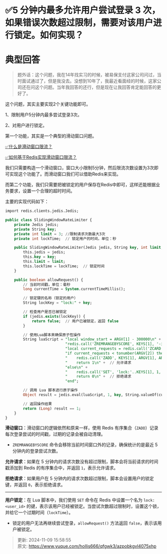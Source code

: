 # ✅5 分钟内最多允许用户尝试登录 3 次，如果错误次数超过限制，需要对该用户进行锁定。如何实现？

# 典型回答


> 题外话：这个问题，我在14年找实习的时候，被易保支付这家公司问过，当时面试通过了，但是我没去。没想到10年了，我最近看面经的时候，这家公司还在问这个问题。当年我回答的还行，但是现在让我回答肯定能回答的更好了。
>



这个问题，其实主要实现2个关键功能即可。

1、限制用户5分钟内最多尝试登录3次。

2、对用户进行锁定。



第一个功能，其实是一个典型的滑动窗口问题。



[✅什么是滑动窗口限流？](https://www.yuque.com/hollis666/qfgwk3/hvuigwzxls4qd3sy)



[✅如何基于Redis实现滑动窗口限流？](https://www.yuque.com/hollis666/qfgwk3/saoeievgraqwxgs1)



我们只需要构造一个滑动窗口，窗口大小限制5分钟，然后限流次数设置为3次即可实现这个功能了。而滑动窗口我们可以借助Redis来实现。



而第二个功能，我们只需要把被锁定的用户保存在Redis中即可，这样还能根据业务要求，设置一个合理的超时时间。



主要的实现代码如下：



```sql
import redis.clients.jedis.Jedis;

public class SlidingWindowRateLimiter {
    private Jedis jedis;
    private String key;
    private int limit = 3; //限制请求次数最大3次
    private int lockTime;  // 锁定用户的时间，单位：秒

    public SlidingWindowRateLimiter(Jedis jedis, String key, int limit, int lockTime) {
        this.jedis = jedis;
        this.key = key;
        this.limit = limit;
        this.lockTime = lockTime;  // 锁定时间
    }

    public boolean allowRequest() {
        // 当前时间戳，单位：毫秒
        long currentTime = System.currentTimeMillis();

        // 锁定键的名称（锁定的用户）
        String lockKey = "lock:" + key;

        // 检查用户是否已被锁定
        if (jedis.exists(lockKey)) {
            return false;  // 用户已被锁定，返回 false
        }

        // 使用Lua脚本来确保原子性操作
        String luaScript = "local window_start = ARGV[1] - 300000\n" + // 计算5分钟的起始时间
                           "redis.call('ZREMRANGEBYSCORE', KEYS[1], '-inf', window_start)\n" +  // 清理过期的请求
                           "local current_requests = redis.call('ZCARD', KEYS[1])\n" +  // 获取当前请求次数
                           "if current_requests < tonumber(ARGV[2]) then\n" +  // 如果请求次数小于限制
                           "    redis.call('ZADD', KEYS[1], ARGV[1], ARGV[1])\n" +  // 添加当前请求时间
                           "    return 1\n" +  // 允许请求
                           "else\n" +
                           "    redis.call('SET', 'lock:'..KEYS[1], 1, 'EX', tonumber(ARGV[3]))\n" +  // 锁定用户
                           "    return 0\n" +  // 拒绝请求
                           "end";

        // 调用 Lua 脚本进行原子操作
        Object result = jedis.eval(luaScript, 1, key, String.valueOf(currentTime), String.valueOf(limit), String.valueOf(lockTime));

        // 返回操作结果
        return (Long) result == 1;
    }
}

```





**滑动窗口**：滑动窗口的逻辑依然和原来一样，使用 Redis 有序集合（`ZADD`）记录每次登录尝试的时间戳，过期的记录会被自动清理。

+ `ZREMRANGEBYSCORE` 命令会移除当前时间窗口外的记录，确保统计的是最近 5 分钟内的登录尝试次数。



**允许请求**：如果在 5 分钟内的请求次数没有超过限制，脚本会将当前请求的时间戳添加到 Redis 的有序集合中，并返回 `1`，表示允许请求。



**拒绝请求**：如果用户在 5 分钟内的请求次数超过限制，脚本会设置用户的锁定键，并返回 `0`，表示拒绝请求。

****

**用户锁定**：在 Lua 脚本中，我们使用 `SET` 命令在 Redis 中设置一个名为 `lock:<user_id>` 的键，表示该用户已经被锁定。当尝试次数超过限制时，设置这个锁，并给它一个过期时间（`lockTime`）。

+ 锁定的用户无法再继续尝试登录，`allowRequest()` 方法返回 `false`，表示该用户被锁定。





> 更新: 2024-11-09 15:58:55  
> 原文: <https://www.yuque.com/hollis666/qfgwk3/azpobkgvl4075xhp>
